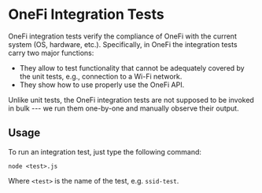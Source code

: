 # OneFi Integration Tests

OneFi integration tests verify the compliance of OneFi with the current system (OS, hardware, etc.). Specifically, in OneFi the integration tests carry two major functions:

* They allow to test functionality that cannot be adequately covered by the unit tests, e.g., connection to a Wi-Fi network.
* They show how to use properly use the OneFi API.

Unlike unit tests, the OneFi integration tests are not supposed to be invoked in bulk --- we run them one-by-one and manually observe their output.

## Usage

To run an integration test, just type the following command:

`node <test>.js`

Where `<test>` is the name of the test, e.g. `ssid-test`.